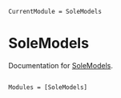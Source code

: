 ```@meta
CurrentModule = SoleModels
```

# SoleModels

Documentation for [SoleModels](https://github.com/aclai-lab/SoleModels.jl).

```@index
```

```@autodocs
Modules = [SoleModels]
```
